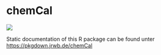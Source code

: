# chemCal

[![](http://www.r-pkg.org/badges/version/chemCal)](http://cran.r-project.org/package=chemCal)

Static documentation of this R package can be found unter
https://pkgdown.jrwb.de/chemCal
